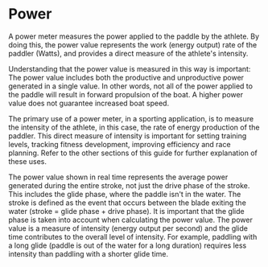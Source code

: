 # Power

A power meter measures the power applied to the paddle by the athlete. By doing this, the power value represents the work (energy output) rate of the paddler (Watts), and provides a direct measure of the athlete's intensity.

Understanding that the power value is measured in this way is important: The power value includes both the productive and unproductive power generated in a single value. In other words, not all of the power applied to the paddle will result in forward propulsion of the boat. A higher power value does not guarantee increased boat speed.

The primary use of a power meter, in a sporting application, is to measure the intensity of the athlete, in this case, the rate of energy production of the paddler. This direct measure of intensity is important for setting training levels, tracking fitness development, improving efficiency and race planning. Refer to the other sections of this guide for further explanation of these uses.

The power value shown in real time represents the average power generated during the entire stroke, not just the drive phase of the stroke. This includes the glide phase, where the paddle isn't in the water. The stroke is defined as the event that occurs between the blade exiting the water (stroke = glide phase + drive phase). It is important that the glide phase is taken into account when calculating the power value. The power value is a measure of intensity (energy output per second) and the glide time contributes to the overall level of intensity. For example, paddling with a long glide (paddle is out of the water for a long duration) requires less intensity than paddling with a shorter glide time.